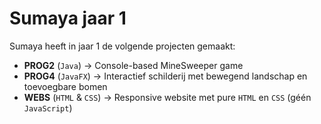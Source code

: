 # Sumaya jaar 1

Sumaya heeft in jaar 1 de volgende projecten gemaakt:
- **PROG2** (`Java`) -> Console-based MineSweeper game
- **PROG4** (`JavaFX`) -> Interactief schilderij met bewegend landschap en toevoegbare bomen
- **WEBS** (`HTML` & `CSS`) -> Responsive website met pure `HTML` en `CSS` (géén `JavaScript`)